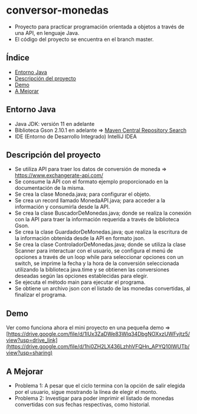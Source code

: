 # conversor-monedas
- Proyecto para practicar programación orientada a objetos a través de una API, en lenguaje Java.
- El código del proyecto se encuentra en el branch master.

## Índice
- [Entorno Java](#entorno-java)
- [Descripción del proyecto](#descripción-del-proyecto)
- [Demo](#demo)
- [A Mejorar](#a-mejorar)

## Entorno Java
- Java JDK: versión 11 en adelante
- Biblioteca Gson 2.10.1 en adelante => [Maven Central Repository Search](https://mvnrepository.com/artifact/com.google.code.gson/gson)
- IDE (Entorno de Desarrollo Integrado) IntelliJ IDEA

## Descripción del proyecto
- Se utiliza API para traer los datos de conversión de moneda => https://www.exchangerate-api.com/
- Se consume la API con el formato ejemplo proporcionado en la documentación de la misma.
- Se crea la clase Moneda.java; para configurar el objeto.
- Se crea un record llamado MonedaAPI.java; para acceder a la información y consumirla desde la API.
- Se crea la clase BuscadorDeMonedas.java; donde se realiza la conexión con la API para traer la información requerida a través de biblioteca Gson.
- Se crea la clase GuardadorDeMonedas.java; que realiza la escritura de la información obtenida desde la API en formato json.
- Se crea la clase ControladorDeMonedas.java; donde se utiliza la clase Scanner para interactuar con el usuario, se configura el menú de opciones a través de un loop while para seleccionar opciones con un switch, se imprime la fecha y la hora de la conversión seleccionada utilizando la biblioteca java.time y se obtienen las conversiones deseadas según las opciones establecidas para elegir.
- Se ejecuta el método main para ejecutar el programa.
- Se obtiene un archivo json con el listado de las monedas convertidas, al finalizar el programa.

## Demo
Ver como funciona ahora el mini proyecto en una pequeña demo => [https://drive.google.com/file/d/1lUx3ZaDWe83Wlq34DbgNOXxzUWFvjtz5/view?usp=drive_link](https://drive.google.com/file/d/1hi0ZH2LX436LzhhVFQHn_APYQ10lWUTb/view?usp=sharing)

## A Mejorar
- Problema 1: A pesar que el ciclo termina con la opción de salir elegida por el usuario, sigue mostrando la línea de elegir el monto.
- Problema 2: Investigar para poder imprimir el listado de monedas convertidas con sus fechas respectivas, como historial.
